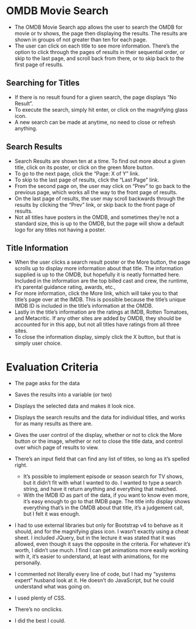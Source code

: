 
# OMDB Movie Search
- The OMDB Movie Search app allows the user to search the OMDB for movie or tv shows, the page then displaying the results. The results are shown in groups of not greater than ten for each page. 
- The user can click on each title to see more information. There’s the option to click through the pages of results in their sequential order, or skip to the last page, and scroll back from there, or to skip back to the first page of results.

## Searching for Titles
- If there is no result found for a given search, the page displays “No Result”.
- To execute the search, simply hit enter, or click on the magnifying glass icon.
- A new search can be made at anytime, no need to close or refresh anything.

## Search Results
- Search Results are shown ten at a time. To find out more about a given title, click on its poster, or click on the green More button.
- To go to the next page, click the “Page: X of Y” link.
- To skip to the last page of results, click the “Last Page” link.
- From the second page on, the user may click on “Prev” to go back to the previous page, which works all the way to the front page of results.
- On the last page of results, the user may scroll backwards through the results by clicking the “Prev” link, or skip back to the front page of results.
- Not all titles have posters in the OMDB, and sometimes they’re not a standard size, this is up to the OMDB, but the page will show a default logo for any titles not having a poster.

## Title Information
- When the user clicks a search result poster or the More button, the page scrolls up to display more information about that title. The information supplied is up to the OMDB, but hopefully it is neatly formatted here. Included in the information are the top billed cast and crew, the runtime, it’s parental guidance rating, awards, etc.,
- For more information, click the More link, which will take you to that title’s page over at the IMDB. This is possible because the title’s unique IMDB ID is included in the title’s information at the OMDB.
- Lastly in the title’s information are the ratings at IMDB, Rotten Tomatoes, and Metacritic. If any other sites are added by OMDB, they should be accounted for in this app, but not all titles have ratings from all three sites.
- To close the information display, simply click the X button, but that is simply user choice.

# Evaluation Criteria
- The page asks for the data
- Saves the results into a variable (or two)
- Displays the selected data and makes it look nice.
- Displays the search results and the data for individual titles, and works for as many results as there are.
- Gives the user control of the display, whether or not to click the More button or the image, whether or not to close the title data, and control over which page of results to view.
- There’s an input field that can find any list of titles, so long as it’s spelled right. 
	- It’s possible to implement episode or season search for TV shows, but it didn’t fit with what I wanted to do. I wanted to type a search string, and have it return anything and everything that matched. 
	- With the IMDB ID as part of the data, if you want to know even more, it’s easy enough to go to that IMDB page. The title info display shows everything that’s in the OMDB about that title, it’s a judgement call, but I felt it was enough.

- I had to use external libraries but only for Bootstrap v4 to behave as it should, and for the magnifying glass icon. I wasn’t exactly using a cheat sheet. I included JQuery, but in the lecture it was stated that it was allowed, even though it says the opposite in the criteria. For whatever it’s worth, I didn’t use much. I find I can get animations more easily working with it, it’s easier to understand, at least with animations, for me personally.
- I commented not literally every line of code, but I had my “systems expert” husband look at it. He doesn’t do JavaScript, but he could understand what was going on.
- I used plenty of CSS.
- There’s no onclicks.
- I did the best I could.

